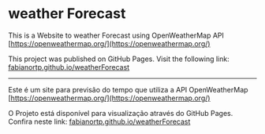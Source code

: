 # weather Forecast

This is a Website to weather Forecast using OpenWeatherMap API [https://openweathermap.org/](https://openweathermap.org/)

This project was published on GitHub Pages. Visit the following link:
[fabianortp.github.io/weatherForecast](fabianortp.github.io/weatherForecast)

---------------------------------------------------------------------------------------------------
Este é um site para previsão do tempo que utiliza a API OpenWeatherMap [https://openweathermap.org/](https://openweathermap.org/)

O Projeto está disponível para visualização através do GitHub Pages. Confira neste link:
[fabianortp.github.io/weatherForecast](fabianortp.github.io/weatherForecast)